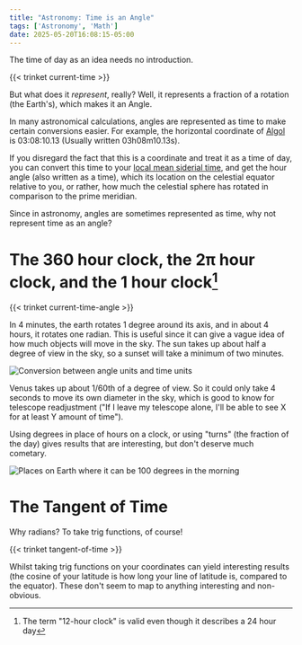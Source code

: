 ```yaml
---
title: "Astronomy: Time is an Angle"
tags: ['Astronomy', 'Math']
date: 2025-05-20T16:08:15-05:00
---
```

The time of day as an idea needs no introduction.

{{< trinket current-time >}}

But what does it *represent*, really? Well, it represents a fraction of a rotation (the Earth's), which makes it an Angle.

In many astronomical calculations, angles are represented as time to make certain conversions easier. For example,
the horizontal coordinate of [Algol](https://en.wikipedia.org/wiki/Algol) is 03:08:10.13 (Usually written 03h08m10.13s).

If you disregard the fact that this is a coordinate and treat it as a time of day,
you can convert this time to your [local mean siderial time](https://en.wikipedia.org/wiki/Sidereal_time), and get
the hour angle (also written as a time), which its location on the celestial equator relative to you, or rather,
how much the celestial sphere has rotated in comparison to the prime meridian.

Since in astronomy, angles are sometimes represented as time, why not represent time as an angle?

# The 360 hour clock, the 2π hour clock, and the 1 hour clock[^1]

{{< trinket current-time-angle >}}

In 4 minutes, the earth rotates 1 degree around its axis, and in about 4 hours, it rotates one radian.
This is useful since it can give a vague idea of how much objects will move in the sky. The sun takes
up about half a degree of view in the sky, so a sunset will take a minimum of two minutes.

![Conversion between angle units and time units](/graph/AngleTime.png)

Venus takes up about 1/60th of a degree of view. So it could only take 4 seconds to move its own
diameter in the sky, which is good to know for telescope readjustment ("If I leave my telescope alone,
I'll be able to see X for at least Y amount of time").

Using degrees in place of hours on a clock, or using "turns" (the fraction of the day) gives
results that are interesting, but don't deserve much cometary.

![Places on Earth where it can be 100 degrees in the morning](/places100deg.png)

# The Tangent of Time

Why radians? To take trig functions, of course!

{{< trinket tangent-of-time >}}

Whilst taking trig functions on your coordinates can yield interesting results
(the cosine of your latitude is how long your line of latitude is, compared to the equator).
These don't seem to map to anything interesting and non-obvious.

[^1]: The term "12-hour clock" is valid even though it describes a 24 hour day
